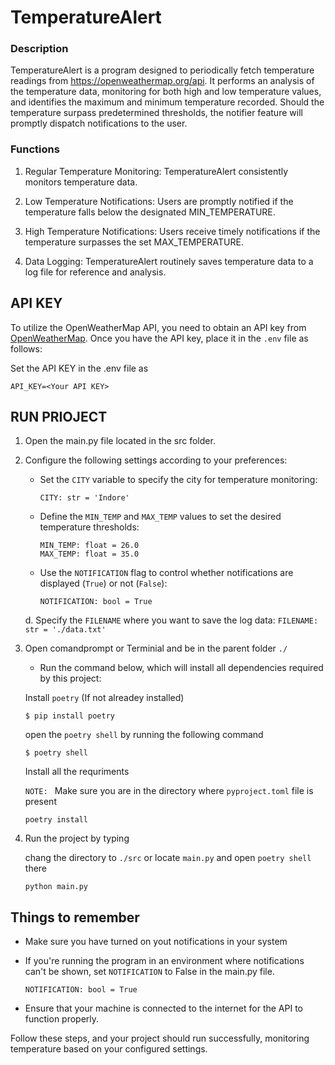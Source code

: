 # TemperatureAlert

### Description
TemperatureAlert is a program designed to periodically fetch temperature readings from https://openweathermap.org/api. It performs an analysis of the temperature data, monitoring for both high and low temperature values, and identifies the maximum and minimum temperature recorded. Should the temperature surpass predetermined thresholds, the notifier feature will promptly dispatch notifications to the user.

### Functions
1. Regular Temperature Monitoring: TemperatureAlert consistently monitors temperature data.

2. Low Temperature Notifications: Users are promptly notified if the temperature falls below the designated MIN_TEMPERATURE.

3. High Temperature Notifications: Users receive timely notifications if the temperature surpasses the set MAX_TEMPERATURE.

4. Data Logging: TemperatureAlert routinely saves temperature data to a log file for reference and analysis.

## API KEY
To utilize the OpenWeatherMap API, you need to obtain an API key from [OpenWeatherMap](https://home.openweathermap.org/api_keys). Once you have the API key, place it in the `.env` file as follows:


Set the API KEY in the .env file as 
```
API_KEY=<Your API KEY>
```

## RUN PRIOJECT

1. Open the main.py file located in the src folder.

2. Configure the following settings according to your preferences:

    - Set the `CITY` variable to specify the city for temperature monitoring:
        ```
        CITY: str = 'Indore'
        ```

    - Define the `MIN_TEMP` and `MAX_TEMP` values to set the desired temperature thresholds:
        ```
        MIN_TEMP: float = 26.0
        MAX_TEMP: float = 35.0
        ```

    - Use the `NOTIFICATION` flag to control whether notifications are displayed (`True`) or not (`False`):
        ```
        NOTIFICATION: bool = True 
        ```

    d. Specify the `FILENAME` where you want to save the log data:
        ```
        FILENAME: str = './data.txt'
        ```

3. Open comandprompt or Terminial and be in the parent folder `./`

    - Run the command below, which will install all dependencies required by this project:

    Install `poetry` (If not alreadey installed)
    ```
    $ pip install poetry
    ```  

    open the `poetry shell` by running the following command
    ```
    $ poetry shell
    ```

    Install all the requriments 
    
    `NOTE: ` Make sure you are in the directory where `pyproject.toml` file is present
    ```
    poetry install
    ```


4. Run the project by typing

    chang the directory to `./src` or locate `main.py` and open `poetry shell` there 

    ```
    python main.py
    ```

## Things to remember
- Make sure you have turned on yout notifications in your system

- If you're running the program in an environment where notifications can't be shown, set `NOTIFICATION` to False in the main.py file.

    ```
    NOTIFICATION: bool = True 
    ```

- Ensure that your machine is connected to the internet for the API to function properly.

Follow these steps, and your project should run successfully, monitoring temperature based on your configured settings.

